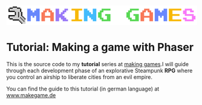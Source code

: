![logo](https://raw.githubusercontent.com/Grenzfrei/makegame-phaser-tutorial/master/logo.gif)

# Tutorial: Making a game with Phaser

This is the source code to my **tutorial** series at [making games](https://www.makegame.de).I will guide through each development phase of an explorative Steampunk **RPG** where you control an airship to liberate cities from an evil empire.

You can find the guide to this tutorial (in german language) at www.makegame.de

































